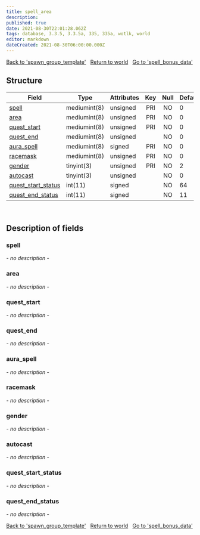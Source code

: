 ```yaml
---
title: spell_area
description: 
published: true
date: 2021-08-30T22:01:28.062Z
tags: database, 3.3.5, 3.3.5a, 335, 335a, wotlk, world
editor: markdown
dateCreated: 2021-08-30T06:00:00.000Z
---
```


<a href="https://trinitycore.info/de/database/335/world/spawn_group_template" class="mt-5 v-btn v-btn--depressed v-btn--flat v-btn--outlined theme--light v-size--default darkblue--text text--lighten-3"><span class="v-btn__content"><i aria-hidden="true" class="v-icon notranslate v-icon--left mdi mdi-arrow-left theme--light"></i><span>Back to 'spawn_group_template'</span></span></a>&nbsp;&nbsp;&nbsp;<a href="https://trinitycore.info/de/database/335/world/home" class="mt-5 v-btn v-btn--depressed v-btn--flat v-btn--outlined theme--light v-size--default darkblue--text text--lighten-3"><span class="v-btn__content"><i aria-hidden="true" class="v-icon notranslate v-icon--left mdi mdi-home-outline theme--light"></i><span>Return to world</span></span></a>&nbsp;&nbsp;&nbsp;<a href="https://trinitycore.info/de/database/335/world/spell_bonus_data" class="mt-5 v-btn v-btn--depressed v-btn--flat v-btn--outlined theme--light v-size--default darkblue--text text--lighten-3"><span class="v-btn__content"><span>Go to 'spell_bonus_data'</span><i aria-hidden="true" class="v-icon notranslate v-icon--right mdi mdi-arrow-right theme--light"></i></span></a>

## Structure

| Field | Type | Attributes | Key | Null | Default | Extra | Comment |
| --- | --- | --- | :---: | :---: | --- | --- | --- |
| [spell](#spell) | mediumint(8) | unsigned | PRI | NO | 0 |  |  |
| [area](#area) | mediumint(8) | unsigned | PRI | NO | 0 |  |  |
| [quest_start](#quest_start) | mediumint(8) | unsigned | PRI | NO | 0 |  |  |
| [quest_end](#quest_end) | mediumint(8) | unsigned |  | NO | 0 |  |  |
| [aura_spell](#aura_spell) | mediumint(8) | signed | PRI | NO | 0 |  |  |
| [racemask](#racemask) | mediumint(8) | unsigned | PRI | NO | 0 |  |  |
| [gender](#gender) | tinyint(3) | unsigned | PRI | NO | 2 |  |  |
| [autocast](#autocast) | tinyint(3) | unsigned |  | NO | 0 |  |  |
| [quest_start_status](#quest_start_status) | int(11) | signed |  | NO | 64 |  |  |
| [quest_end_status](#quest_end_status) | int(11) | signed |  | NO | 11 |  |  |
&nbsp;
## Description of fields

### spell
*- no description -*
&nbsp;

### area
*- no description -*
&nbsp;

### quest_start
*- no description -*
&nbsp;

### quest_end
*- no description -*
&nbsp;

### aura_spell
*- no description -*
&nbsp;

### racemask
*- no description -*
&nbsp;

### gender
*- no description -*
&nbsp;

### autocast
*- no description -*
&nbsp;

### quest_start_status
*- no description -*
&nbsp;

### quest_end_status
*- no description -*
&nbsp;

<a href="https://trinitycore.info/de/database/335/world/spawn_group_template" class="mt-5 v-btn v-btn--depressed v-btn--flat v-btn--outlined theme--light v-size--default darkblue--text text--lighten-3"><span class="v-btn__content"><i aria-hidden="true" class="v-icon notranslate v-icon--left mdi mdi-arrow-left theme--light"></i><span>Back to 'spawn_group_template'</span></span></a>&nbsp;&nbsp;&nbsp;<a href="https://trinitycore.info/de/database/335/world/home" class="mt-5 v-btn v-btn--depressed v-btn--flat v-btn--outlined theme--light v-size--default darkblue--text text--lighten-3"><span class="v-btn__content"><i aria-hidden="true" class="v-icon notranslate v-icon--left mdi mdi-home-outline theme--light"></i><span>Return to world</span></span></a>&nbsp;&nbsp;&nbsp;<a href="https://trinitycore.info/de/database/335/world/spell_bonus_data" class="mt-5 v-btn v-btn--depressed v-btn--flat v-btn--outlined theme--light v-size--default darkblue--text text--lighten-3"><span class="v-btn__content"><span>Go to 'spell_bonus_data'</span><i aria-hidden="true" class="v-icon notranslate v-icon--right mdi mdi-arrow-right theme--light"></i></span></a>

